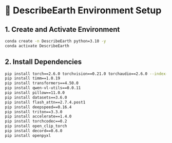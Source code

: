 # 🚀 DescribeEarth Environment Setup

## 1. Create and Activate Environment
```bash
conda create -n DescribeEarth python=3.10 -y
conda activate DescribeEarth
```
## 2. Install Dependencies
```bash
pip install torch==2.6.0 torchvision==0.21.0 torchaudio==2.6.0 --index-url https://download.pytorch.org/whl/cu118
pip install timm==1.0.19
pip install transformers==4.50.0
pip install qwen-vl-utils==0.0.11
pip install pillow==11.0.0
pip install datasets==3.6.0
pip install flash_attn==2.7.4.post1
pip install deepspeed==0.16.4
pip install triton==3.3.0
pip install accelerate==1.4.0
pip install torchcodec==0.2
pip install open_clip_torch
pip install decord==0.6.0
pip install openpyxl
```
